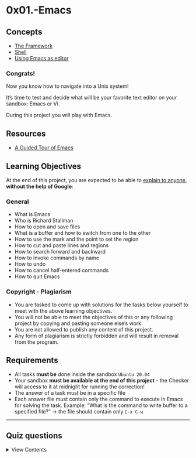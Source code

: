 # 0x01.-Emacs

## Concepts
- [The Framework](https://intranet.alxswe.com/concepts/559)
- [Shell](https://intranet.alxswe.com/concepts/9)
- [Using Emacs as editor](https://www.gnu.org/software/emacs/tour/)

### Congrats!
Now you know how to navigate into a Unix system!  

It’s time to test and decide what will be your favorite text editor on your sandbox: Emacs or Vi.  

During this project you will play with Emacs.  

## Resources
- [A Guided Tour of Emacs](https://www.gnu.org/software/emacs/tour/)

## Learning Objectives
At the end of this project, you are expected to be able to [explain to anyone](https://fs.blog/feynman-technique/), **without the help of Google**:
### General
- What is Emacs
- Who is Richard Stallman
- How to open and save files
- What is a buffer and how to switch from one to the other
- How to use the mark and the point to set the region
- How to cut and paste lines and regions
- How to search forward and backward
- How to invoke commands by name
- How to undo
- How to cancel half-entered commands
- How to quit Emacs

### Copyright - Plagiarism
- You are tasked to come up with solutions for the tasks below yourself to meet with the above learning objectives.
- You will not be able to meet the objectives of this or any following project by copying and pasting someone else’s work.
- You are not allowed to publish any content of this project.
- Any form of plagiarism is strictly forbidden and will result in removal from the program.

## Requirements
- All tasks **must be** done inside the sandbox `Ubuntu 20.04`
- Your sandbox **must be available at the end of this project** - the Checker will access to it at midnight for running the correction!
- The answer of a task must be in a specific file
- Each answer file must contain only the command to execute in Emacs for solving the task. Example: “What is the command to write buffer to a specified file?” -> the file should contain only `C-x C-w`

---
## Quiz questions

<details>
<summary>View Contents</summary>

### Question #0
In Emacs’ documentation, what does `M` in a shortcut command stand for?  

Select all correct answers
- [x]Meta
- [ ]Shift + M
- [x]Alt
